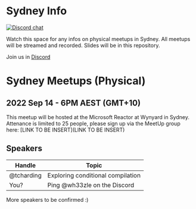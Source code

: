 # Sydney Info

[![Discord chat][discord-badge]][discord-url]

Watch this space for any infos on physical meetups in Sydney.
All meetups will be streamed and recorded.
Slides will be in this repository.

Join us in [Discord](https://discord.gg/pW35BNSBeV)

# Sydney Meetups (Physical)

## 2022 Sep 14 - 6PM AEST (GMT+10)

This meetup will be hosted at the Microsoft Reactor at Wynyard in Sydney.
Attenance is limited to 25 people, please sign up via the MeetUp group here: [LINK TO BE INSERT](LINK TO BE INSERT)

## Speakers 

|Handle|Topic|
|---|---|
| @tcharding | Exploring conditional compilation |
| You? | Ping @wh33zle on the Discord |

More speakers to be confirmed :)

[discord-badge]: https://img.shields.io/discord/987700580866723880.svg?logo=discord
[discord-url]: https://discord.gg/pW35BNSBeV

